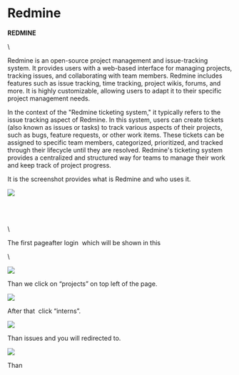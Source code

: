 # Redmine

**REDMINE**

\


Redmine is an open-source project management and issue-tracking system. It provides users with a web-based interface for managing projects, tracking issues, and collaborating with team members. Redmine includes features such as issue tracking, time tracking, project wikis, forums, and more. It is highly customizable, allowing users to adapt it to their specific project management needs.

In the context of the "Redmine ticketing system," it typically refers to the issue tracking aspect of Redmine. In this system, users can create tickets (also known as issues or tasks) to track various aspects of their projects, such as bugs, feature requests, or other work items. These tickets can be assigned to specific team members, categorized, prioritized, and tracked through their lifecycle until they are resolved. Redmine's ticketing system provides a centralized and structured way for teams to manage their work and keep track of project progress.

It is the screenshot provides what is Redmine and who uses it.

![](https://lh7-us.googleusercontent.com/aoxBMRGCax7o5L4RePqGQVejJyTMUXTLjTdsu_6N5GwkfoPPSicWVh1xmaUYPjrsISD5EboQgz8cIOTkFq_4SwGH_HrPH4_fzq5nvrxJTs1kw5qbtStlb_QwWIAscpuyR-G4EAubMBBDHadI82biIb8)

\
\
\
\


The first pageafter login  which will be shown in this

\


![](https://lh7-us.googleusercontent.com/czu981xqQJhL2ZDZwKiape6v2a9uLbF8KJ6HQU4w6xRGjS7r3ug4PN0U8k8KJSX7Ssztoo1_aJAvFK5IQsTbaaByyVhjfol-VsdvvJ3QPlykB4dDE4AjC1YGb8GxKkfRgVid3lFk_MLN3du66Lfe-ks)

Than we click on “projects” on top left of the page.

![](https://lh7-us.googleusercontent.com/qMOWHfIPssyHi2Ci5HIztnnrdFaECywADWy7gE9K82UzHV_QnTdoNZIvb9BWqo6-6LqG2XQdFyBAJCoICl7XPmonqbJo_PW4g8mpzwZ1bbB5fAfPQbMGxjCilklAoONwBlGjYzhkgrCa6V5o_Vfcxqw)

After that  click “interns”.

![](https://lh7-us.googleusercontent.com/Sae2nvMpkR1D5fZp2vNHf-l6DnqQHMQMNUbaTv9yIpdCsnCgAExl1pKky6UakY5bHNr4AJBxDLU-IZPF7ihSoYj5XrYqqC32nVucuwv5XZhNyQOOPsikpsxeGWPNWGwqvL2LFy993HGvfjUr3RLPmDI)

Than issues and you will redirected to.

![](https://lh7-us.googleusercontent.com/pOo1u_F3_qgXspTejIwCSKhLnQm9h49ujvolDmHh_Hd_p3gMxsJL62rI1qObxMtXwsl7h4Y37itJdEryQ9TNqZ4g3XWZhToYlibN4cY7ELCkfb59ra9cTfcJh6SeRx1A3PzrnURa_IZ7naIS9YK91OY)

Than 
